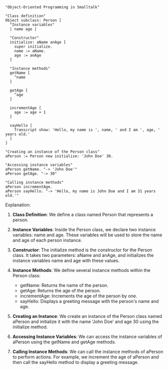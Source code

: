 ```smalltalk
"Object-Oriented Programming in Smalltalk"

"Class definition"
Object subclass: Person [
  "Instance variables"
  | name age |

  "Constructor"
  initialize: aName anAge [
    super initialize.
    name := aName.
    age := anAge
  ]

  "Instance methods"
  getName [
    ^name
  ]

  getAge [
    ^age
  ]

  incrementAge [
    age := age + 1
  ]

  sayHello [
    Transcript show: 'Hello, my name is ', name, ' and I am ', age, ' years old.'
  ]
]

"Creating an instance of the Person class"
aPerson := Person new initialize: 'John Doe' 30.

"Accessing instance variables"
aPerson getName. "-> 'John Doe'"
aPerson getAge. "-> 30"

"Calling instance methods"
aPerson incrementAge.
aPerson sayHello. "-> 'Hello, my name is John Doe and I am 31 years old.'"
```

Explanation:

1. **Class Definition**: We define a class named Person that represents a person.

2. **Instance Variables**: Inside the Person class, we declare two instance variables: name and age. These variables will be used to store the name and age of each person instance.

3. **Constructor**: The initialize method is the constructor for the Person class. It takes two parameters: aName and anAge, and initializes the instance variables name and age with these values.

4. **Instance Methods**: We define several instance methods within the Person class:

   - getName: Returns the name of the person.
   - getAge: Returns the age of the person.
   - incrementAge: Increments the age of the person by one.
   - sayHello: Displays a greeting message with the person's name and age.

5. **Creating an Instance**: We create an instance of the Person class named aPerson and initialize it with the name 'John Doe' and age 30 using the initialize method.

6. **Accessing Instance Variables**: We can access the instance variables of aPerson using the getName and getAge methods.

7. **Calling Instance Methods**: We can call the instance methods of aPerson to perform actions. For example, we increment the age of aPerson and then call the sayHello method to display a greeting message.